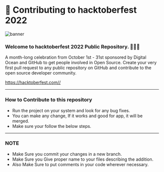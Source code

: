# 🌱 Contributing to hacktoberfest 2022

![banner](https://user-images.githubusercontent.com/76551267/192131870-a8a3b7d7-cfbf-4e77-9cb5-b0a4e458b02f.png)

### Welcome to hacktoberfest 2022 Public Repository. 👨🏻‍💻

<p>A month-long celebration from October 1st - 31st sponsored by Digital Ocean and GitHub to get people involved in Open Source. Create your very first pull request to any public repository on GitHub and contribute to the open source developer community.

https://hacktoberfest.com//</p>

---

### How to Contribute to this repository

- Run the project on your system and look for any bug fixes.
- You can make any change, If it works and good for app, it will be merged.
- Make sure your follow the below steps.

---

### NOTE

- Make Sure you commit your changes in a new branch.
- Make Sure you Give proper name to your files describing the addition.
- Also Make Sure to put comments in your code wherever necessary.
